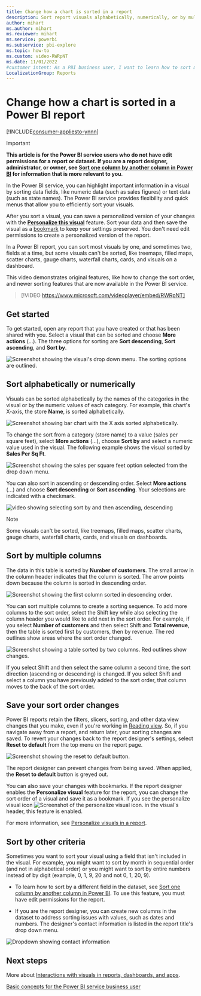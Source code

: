 ```yaml
---
title: Change how a chart is sorted in a report
description: Sort report visuals alphabetically, numerically, or by multiple columns in Power BI service, and learn how to save your changes.
author: mihart
ms.author: mihart
ms.reviewer: mihart
ms.service: powerbi
ms.subservice: pbi-explore
ms.topic: how-to
ms.custom: video-RWRpNT
ms.date: 11/01/2022
#customer intent: As a PBI business user, I want to learn how to sort my report visuals so that they look the way I like and are easier to interpret. 
LocalizationGroup: Reports
---
```


# Change how a chart is sorted in a Power BI report

[!INCLUDE[consumer-appliesto-ynnn](../includes/consumer-appliesto-ynnn.md)]

> [!IMPORTANT]
> **This article is for the Power BI service users who do not have edit permissions for a report or dataset. If you are a report designer, administrator, or owner, see [Sort one column by another column in Power BI](../create-reports/desktop-sort-by-column.md) for information that is more relevant to you**.

In the Power BI service, you can highlight important information in a visual by sorting data fields, like numeric data (such as sales figures) or text data (such as state names). The Power BI service provides flexibility and quick menus that allow you to efficiently sort your visuals.

After you sort a visual, you can save a personalized version of your changes with the [**Personalize this visual**](end-user-personalize-visuals.md) feature. Sort your data and then save the visual as a [bookmark](end-user-bookmarks.md) to keep your settings preserved. You don't need edit permissions to create a personalized version of the report.

In a Power BI report, you can sort most visuals by one, and sometimes two, fields at a time, but some visuals can't be sorted, like treemaps, filled maps, scatter charts, gauge charts, waterfall charts, cards, and visuals on a dashboard.

This video demonstrates original features, like how to change the sort order, and newer sorting features that are now available in the Power BI service.

> [!VIDEO https://www.microsoft.com/videoplayer/embed/RWRpNT]

## Get started

To get started, open any report that you have created or that has been shared with you. Select a visual that can be sorted and choose **More actions** (...). The three options for sorting are **Sort descending**, **Sort ascending**, and **Sort by**.

![Screenshot showing the visual's drop down menu. The sorting options are outlined.](media/end-user-change-sort/power-bi-actions.png)

## Sort alphabetically or numerically

Visuals can be sorted alphabetically by the names of the categories in the visual or by the numeric values of each category. For example, this chart's X-axis, the store **Name**, is sorted alphabetically.

![Screenshot showing bar chart with the X axis sorted alphabetically.](media/end-user-change-sort/powerbi-sort-category.png)

To change the sort from a category (store name) to a value (sales per square feet), select **More actions** (...), choose **Sort by** and select a numeric value used in the visual. The following example shows the visual sorted by **Sales Per Sq Ft**.

![Screenshot showing the sales per square feet option selected from the drop down menu.](media/end-user-change-sort/power-bi-sort-value.png)

You can also sort in ascending or descending order. Select **More actions** (...) and choose **Sort descending** or **Sort ascending**. Your selections are indicated with a checkmark.

   ![video showing selecting sort by and then ascending, descending](media/end-user-change-sort/sort.gif)

> [!NOTE]
> Some visuals can't be sorted, like treemaps, filled maps, scatter charts, gauge charts, waterfall charts, cards, and visuals on dashboards.

## Sort by multiple columns

The data in this table is sorted by **Number of customers**. The small arrow in the column header indicates that the column is sorted. The arrow points down because the column is sorted in descending order.

![Screenshot showing the first column sorted in descending order.](media/end-user-change-sort/power-bi-sort-column.png)

You can sort multiple columns to create a sorting sequence. To add more columns to the sort order, select the Shift key while also selecting the column header you would like to add next in the sort order. For example, if you select **Number of customers** and then select Shift and **Total revenue**, then the table is sorted first by customers, then by revenue. The red outlines show areas where the sort order changed.

![Screenshot showing a table sorted by two columns. Red outlines show changes.](media/end-user-change-sort/power-bi-sort-second.png)

If you select Shift and then select the same column a second time, the sort direction (ascending or descending) is changed. If you select Shift and select a column you have previously added to the sort order, that column moves to the back of the sort order.

## Save your sort order changes

Power BI reports retain the filters, slicers, sorting, and other data view changes that you make, even if you're working in [Reading view](end-user-reading-view.md#reading-view). So, if you navigate away from a report, and return later, your sorting changes are saved. To revert your changes back to the report designer's settings, select **Reset to default** from the top menu on the report page.

![Screenshot showing the reset to default button.](media/end-user-change-sort/power-bi-reset.png)

The report designer can prevent changes from being saved. When applied, the **Reset to default** button is greyed out.

 You can also save your changes with bookmarks. If the report designer enables the **Personalize visual** feature for the report, you can change the sort order of a visual and save it as a bookmark. If you see the personalize visual icon ![Screenshot of the personalize visual icon.](media/end-user-change-sort/power-bi-personalize-visual-icon.png) in the visual's header, this feature is enabled.

For more information, see [Personalize visuals in a report](end-user-personalize-visuals.md).

## Sort by other criteria

Sometimes you want to sort your visual using a field that isn't included in the visual. For example, you might want to sort by month in sequential order (and not in alphabetical order) or you might want to sort by entire numbers instead of by digit (example, 0, 1, 9, 20 and not 0, 1, 20, 9).  

- To learn how to sort by a different field in the dataset, see [Sort one column by another column in Power BI](../create-reports/desktop-sort-by-column.md). To use this feature, you must have edit permissions for the report.

- If you are the report designer, you can create new columns in the dataset to address sorting issues with values, such as dates and numbers. The designer's contact information is listed in the report title's drop down menu.

![Dropdown showing contact information](media/end-user-change-sort/power-bi-heading.png)

## Next steps

More about [Interactions with visuals in reports, dashboards, and apps](end-user-visualizations.md).

[Basic concepts for the Power BI service business user](end-user-basic-concepts.md)
